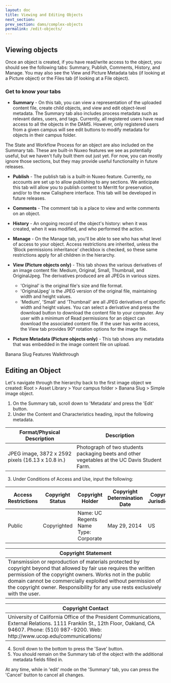 ```yaml
---
layout: doc
title: Viewing and Editing Objects
next_section: 
prev_section: dams/complex-objects
permalink: /edit-objects/
---
```


## Viewing objects

Once an object is created, if you have read/write access to the object, you should see the following tabs: Summary, Publish, Comments, History, and Manage. You may also see the View and Picture Metadata tabs (if looking at a Picture object) or the Files tab (if looking at a File object). 

### Get to know your tabs

- **Summary** - On this tab, you can view a representation of the uploaded content file, create child objects, and view and edit object-level metadata. The Summary tab also includes process metadata such as relevant dates, users, and tags. Currently, all registered users have read access to all the objects in the DAMS. However, only registered users from a given campus will see edit buttons to modify metadata for objects in their campus folder. 

<div class="note">The State and Workflow Process for an object are also included on the Summary tab. These are built-in Nuxeo features we see as potentially useful, but we haven't fully built them out just yet. For now, you can mostly ignore those sections, but they may provide useful functionality in future releases.</div>

- **Publish** - The publish tab is a built-in Nuxeo feature. Currently, no accounts are set up to allow publishing to any sections. We anticipate this tab will allow you to publish content to Merritt for preservation, and/or to the new Calisphere interface. This tab will be developed in future releases. 

- **Comments** - The comment tab is a place to view and write comments on an object. 

- **History** - An ongoing record of the object's history: when it was created, when it was modified, and who performed the action. 

- **Manage** - On the Manage tab, you'll be able to see who has what level of access to your object. Access restrictions are inherited, unless the 'Block permissions inheritance' checkbox is checked, so these same restrictions apply for all children in the hierarchy.

- **View (Picture objects only)** - This tab shows the various derivatives of an image content file: Medium, Original, Small, Thumbnail, and OriginalJpeg. The derivatives produced are all JPEGs in various sizes.
  - 'Original' is the original file's size and file format.
  - 'OriginalJpeg' is the JPEG version of the original file, maintaining width and height values.
  - 'Medium', 'Small' and 'Thumbnail' are all JPEG derivatives of specific width and height values.
You can select a derivative and press the download button to download the content file to your computer. Any user with a minimum of Read permissions for an object can download the associated content file. If the user has write access, the View tab provides 90° rotation options for the image file. 

- **Picture Metadata (Picture objects only)** - This tab shows any metadata that was embedded in the image content file on upload. 

<div class="walkthrough">Banana Slug Features Walkthrough</div>

## Editing an Object

Let's navigate through the hierarchy back to the first image object we created: Root > Asset Library > Your campus folder > Banana Slug > Simple image object. 

1. On the Summary tab, scroll down to 'Metadata' and press the 'Edit' button. 
2. Under the Content and Characteristics heading, input the following metadata. 

<table>
  <thead>
    <th class="w-1-3">Format/Physical Description</th>
    <th>Description</th>
  </thead>
  <tr>
    <td>JPEG image, 3872 x 2592 pixels (16.13 x 10.8 in.)</td>
    <td>Photograph of two students packaging beets and other vegetables at the UC Davis Student Farm.</td>
  </tr>
</table>

<ol start="3">
  <li>Under Conditions of Access and Use, input the following:</li>
</ol>

<table>
  <thead>
    <th>Access Restrictions</th>
    <th>Copyright Status</th>
    <th class="w-1-3">Copyright Holder</th>
    <th>Copyright Determination Date</th>
    <th>Copyright Jurisdiction</th>
  </thead>
  <tr>
    <td>Public</td>
    <td>Copyrighted</td>
    <td>
      Name: UC Regents<br>
      Name Type: Corporate
    </td>
    <td>
      May 29, 2014
    </td>
    <td>US</td>
  </tr>
</table>

<table>
  <thead>
    <th>Copyright Statement</th>
  </thead>
  <tr>
    <td>
      Transmission or reproduction of materials protected by copyright beyond that allowed by fair use requires the written permission of the copyright owners. Works not in the public domain cannot be commercially exploited without permission of the copyright owner. Responsibility for any use rests exclusively with the user. 
    </td>
  </tr>
</table>

<table>
  <thead>
    <th>Copyright Contact</th>
  </thead>
  <tr>
    <td>
      University of California Office of the President Communications, External Relations. 1111 Franklin St., 12th Floor, Oakland, CA 94607. Phone: (510) 987-9200. Web: http://www.ucop.edu/communications/
    </td>
  </tr>
</table>

<ol start="4">
  <li>Scroll down to the bottom to press the 'Save' button.</li>
  <li>You should remain on the Summary tab of the object with the additional metadata fields filled in.</li>
</ol>

<div class="note">At any time, while in 'edit' mode on the 'Summary' tab, you can press the 'Cancel' button to cancel all changes.</div>
